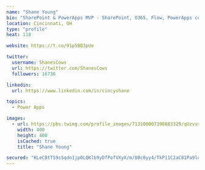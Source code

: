 ```yaml
---
name: "Shane Young"
bio: "SharePoint & PowerApps MVP - SharePoint, O365, Flow, PowerApps consulting? @PowerApps911 | Pure Snark? You found it."
location: Cincinnati, OH
type: "profile"
heat: 118

website: https://t.co/91p5BQ3pUe

twitter:
  username: ShanesCows
  url: https://twitter.com/ShanesCows
  followers: 16736

linkedin:
  url: https://www.linkedin.com/in/cincyshane

topics:
  - Power Apps

images:
  - url: https://pbs.twimg.com/profile_images/713100007398883329/qUzvsvQ3_400x400.jpg
    width: 400
    height: 400
    isCached: true
    title: "Shane Young"

secured: "KLeC8tTS9sSqdn1jpOLQKlb9yDfPofVXyX/m/80c0yy4/TkP11C2aC81Pa9lo5P9wzzxT1fYS5cUmvtBGNlwNR8CNGBpjyp2Y1esmAsNZicFCpiVR5LRCMrJMeQ8nYbBZJfrfjVl3+RK7VXwPkKzuqO/Yn+q7qPCuzpTxU6OGghaJuNOrQ3P+Zd2/3YyEh/55TydLIFl6DSTTZYBELSXPZU90g1JJREcQnUWDh4/Dyb0lUSW1bg28KyHqneGUVjv0f8OVSqzydt7Z9CgyEWWKrCoFmfT11nEqLIEMo0Zui7qgM/6WtJ3C/PyycawnqK2JIMBoHcmslwQ0uLElxXydVgbGrZBgX+hc5HFOLGcVZb/8PQ3KpfR3wfeW4mBH24cnbs09ZzCiVjunFO3HmmLaUkT0vQhP4wbd7Hn+Q1Fd8g=;gGqhABg7ZgGssGDbdMOwCw=="
---
```


